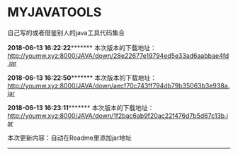 # MYJAVATOOLS
自己写的或者借鉴别人的java工具代码集合



**************2018-06-13 16:22:22*********************
本次版本的下载地址：http://youmw.xyz:8000/JAVA/down/28e22677e19794ed5e33ad6aabbae4fd.jar


**************2018-06-13 16:22:50*********************
本次版本的下载地址：http://youmw.xyz:8000/JAVA/down/aecf70c743ff794db79b35063b3e938a.jar



**************2018-06-13 16:23:11*********************
本次版本的下载地址：http://youmw.xyz:8000/JAVA/down/1f2bac6ab9f20ac22f476d7b5d67c13b.jar

本次更新内容：自动在Readme里添加jar地址

*********************************************
